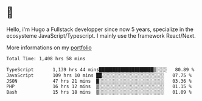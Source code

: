 # 👋 

Hello, i'm Hugo a Fullstack developper since now 5 years, specialize in the ecosysteme JavaScript/Typescript. I mainly use the framework React/Next.

More informations on my [portfolio](https://hcampos.fr)

<!--START_SECTION:waka-->

```txt
Total Time: 1,408 hrs 58 mins

TypeScript       1,139 hrs 44 mins████████████████████▒░░░░   80.89 %
JavaScript       109 hrs 10 mins ██░░░░░░░░░░░░░░░░░░░░░░░   07.75 %
JSON             47 hrs 21 mins  █░░░░░░░░░░░░░░░░░░░░░░░░   03.36 %
PHP              16 hrs 12 mins  ▒░░░░░░░░░░░░░░░░░░░░░░░░   01.15 %
Bash             15 hrs 18 mins  ▒░░░░░░░░░░░░░░░░░░░░░░░░   01.09 %
```

<!--END_SECTION:waka-->
